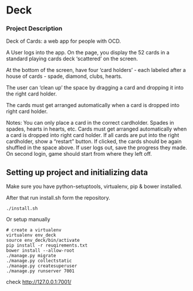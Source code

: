 # Deck

### Project Description 
Deck of Cards: a web app for people with OCD.

A User logs into the app. On the page, you display the 52 cards in a standard playing cards deck ‘scattered’ on the screen. 

At the bottom of the screen, have four ‘card holders’ - each labeled after a house of cards - spade, diamond, clubs, hearts. 

The user can ‘clean up’ the space by dragging a card and dropping it into the right card holder.

The cards must get arranged automatically when a card is dropped into right card holder. 

Notes:
You can only place a card in the correct cardholder. Spades in spades, hearts in hearts, etc.
Cards must get arranged automatically when a card is dropped into right card holder.
If all cards are put into the right cardholder, show a “restart” button. If clicked, the cards should be again shuffled in the space above.
If user logs out, save the progress they made. On second login, game should start from where they left off.

## Setting up project and initializing data
Make sure you have python-setuptools, virtualenv, pip & bower installed. 

After that run install.sh form the repository.
```
./install.sh
```
Or setup manually

```
# create a virtualenv 
virtualenv env_deck
source env_deck/bin/activate
pip install -r reuqirements.txt
bower install --allow-root
./manage.py migrate
./manage.py collectstatic
./manage.py createsuperuser
./manage.py runserver 7001
```

check http://127.0.0.1:7001/